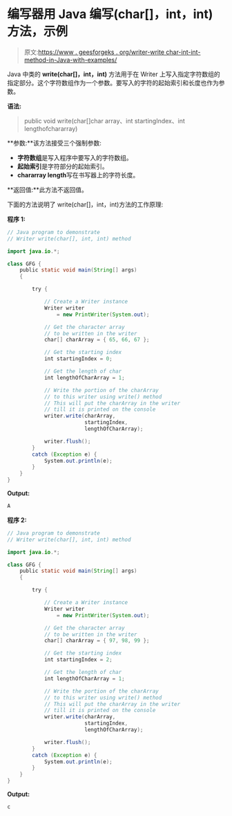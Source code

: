 # 编写器用 Java 编写(char[]，int，int)方法，示例

> 原文:[https://www . geesforgeks . org/writer-write char-int-int-method-in-Java-with-examples/](https://www.geeksforgeeks.org/writer-writechar-int-int-method-in-java-with-examples/)

Java 中类的 **write(char[]，int，int)** 方法用于在 Writer 上写入指定字符数组的指定部分。这个字符数组作为一个参数。要写入的字符的起始索引和长度也作为参数。

**语法:**

> public void write(char[]char array、int startingIndex、int lengthofchararray)

**参数:**该方法接受三个强制参数:

*   **字符数组**是写入程序中要写入的字符数组。
*   **起始索引**是字符部分的起始索引。
*   **chararray length**写在书写器上的字符长度。

**返回值:**此方法不返回值。

下面的方法说明了 write(char[]，int，int)方法的工作原理:

**程序 1:**

```java
// Java program to demonstrate
// Writer write(char[], int, int) method

import java.io.*;

class GFG {
    public static void main(String[] args)
    {

        try {

            // Create a Writer instance
            Writer writer
                = new PrintWriter(System.out);

            // Get the character array
            // to be written in the writer
            char[] charArray = { 65, 66, 67 };

            // Get the starting index
            int startingIndex = 0;

            // Get the length of char
            int lengthOfCharArray = 1;

            // Write the portion of the charArray
            // to this writer using write() method
            // This will put the charArray in the writer
            // till it is printed on the console
            writer.write(charArray,
                         startingIndex,
                         lengthOfCharArray);

            writer.flush();
        }
        catch (Exception e) {
            System.out.println(e);
        }
    }
}
```

**Output:**

```java
A

```

**程序 2:**

```java
// Java program to demonstrate
// Writer write(char[], int, int) method

import java.io.*;

class GFG {
    public static void main(String[] args)
    {

        try {

            // Create a Writer instance
            Writer writer
                = new PrintWriter(System.out);

            // Get the character array
            // to be written in the writer
            char[] charArray = { 97, 98, 99 };

            // Get the starting index
            int startingIndex = 2;

            // Get the length of char
            int lengthOfCharArray = 1;

            // Write the portion of the charArray
            // to this writer using write() method
            // This will put the charArray in the writer
            // till it is printed on the console
            writer.write(charArray,
                         startingIndex,
                         lengthOfCharArray);

            writer.flush();
        }
        catch (Exception e) {
            System.out.println(e);
        }
    }
}
```

**Output:**

```java
c

```